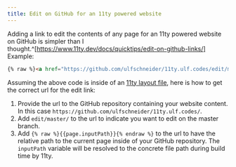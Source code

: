 ```yaml
---
title: Edit on GitHub for an 11ty powered website
---
```

Adding a link to edit the contents of any page for an 11ty powered website on GitHub is simpler than I thought.^[https://www.11ty.dev/docs/quicktips/edit-on-github-links/] Example:

~~~html
{% raw %}<a href="https://github.com/ulfschneider/11ty.ulf.codes/edit/master/{{page.inputPath}}">Edit on GitHub</a>{% endraw %}
~~~

Assuming the above code is inside of an [11ty layout file](https://www.11ty.dev/docs/layouts/), here is how to get the correct url for the edit link:

1. Provide the url to the GitHub repository containing your website content. In this case `https://github.com/ulfschneider/11ty.ulf.codes/`. 
2. Add `edit/master/` to the url to indicate you want to edit on the master branch.
3. Add `{% raw %}{{page.inputPath}}{% endraw %}` to the url to have the relative path to the current page inside of your GitHub repository. The `inputPath` variable will be resolved to the concrete file path during build time by 11ty.
